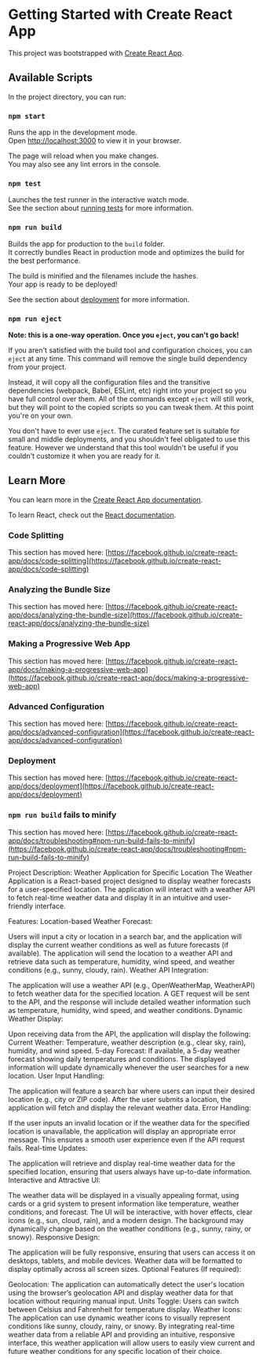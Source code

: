 # Getting Started with Create React App

This project was bootstrapped with [Create React App](https://github.com/facebook/create-react-app).

## Available Scripts

In the project directory, you can run:

### `npm start`

Runs the app in the development mode.\
Open [http://localhost:3000](http://localhost:3000) to view it in your browser.

The page will reload when you make changes.\
You may also see any lint errors in the console.

### `npm test`

Launches the test runner in the interactive watch mode.\
See the section about [running tests](https://facebook.github.io/create-react-app/docs/running-tests) for more information.

### `npm run build`

Builds the app for production to the `build` folder.\
It correctly bundles React in production mode and optimizes the build for the best performance.

The build is minified and the filenames include the hashes.\
Your app is ready to be deployed!

See the section about [deployment](https://facebook.github.io/create-react-app/docs/deployment) for more information.

### `npm run eject`

**Note: this is a one-way operation. Once you `eject`, you can't go back!**

If you aren't satisfied with the build tool and configuration choices, you can `eject` at any time. This command will remove the single build dependency from your project.

Instead, it will copy all the configuration files and the transitive dependencies (webpack, Babel, ESLint, etc) right into your project so you have full control over them. All of the commands except `eject` will still work, but they will point to the copied scripts so you can tweak them. At this point you're on your own.

You don't have to ever use `eject`. The curated feature set is suitable for small and middle deployments, and you shouldn't feel obligated to use this feature. However we understand that this tool wouldn't be useful if you couldn't customize it when you are ready for it.

## Learn More

You can learn more in the [Create React App documentation](https://facebook.github.io/create-react-app/docs/getting-started).

To learn React, check out the [React documentation](https://reactjs.org/).

### Code Splitting

This section has moved here: [https://facebook.github.io/create-react-app/docs/code-splitting](https://facebook.github.io/create-react-app/docs/code-splitting)

### Analyzing the Bundle Size

This section has moved here: [https://facebook.github.io/create-react-app/docs/analyzing-the-bundle-size](https://facebook.github.io/create-react-app/docs/analyzing-the-bundle-size)

### Making a Progressive Web App

This section has moved here: [https://facebook.github.io/create-react-app/docs/making-a-progressive-web-app](https://facebook.github.io/create-react-app/docs/making-a-progressive-web-app)

### Advanced Configuration

This section has moved here: [https://facebook.github.io/create-react-app/docs/advanced-configuration](https://facebook.github.io/create-react-app/docs/advanced-configuration)

### Deployment

This section has moved here: [https://facebook.github.io/create-react-app/docs/deployment](https://facebook.github.io/create-react-app/docs/deployment)

### `npm run build` fails to minify

This section has moved here: [https://facebook.github.io/create-react-app/docs/troubleshooting#npm-run-build-fails-to-minify](https://facebook.github.io/create-react-app/docs/troubleshooting#npm-run-build-fails-to-minify)










Project Description: Weather Application for Specific Location
The Weather Application is a React-based project designed to display weather forecasts for a user-specified location. The application will interact with a weather API to fetch real-time weather data and display it in an intuitive and user-friendly interface.

Features:
Location-based Weather Forecast:

Users will input a city or location in a search bar, and the application will display the current weather conditions as well as future forecasts (if available).
The application will send the location to a weather API and retrieve data such as temperature, humidity, wind speed, and weather conditions (e.g., sunny, cloudy, rain).
Weather API Integration:

The application will use a weather API (e.g., OpenWeatherMap, WeatherAPI) to fetch weather data for the specified location.
A GET request will be sent to the API, and the response will include detailed weather information such as temperature, humidity, wind speed, and weather conditions.
Dynamic Weather Display:

Upon receiving data from the API, the application will display the following:
Current Weather: Temperature, weather description (e.g., clear sky, rain), humidity, and wind speed.
5-day Forecast: If available, a 5-day weather forecast showing daily temperatures and conditions.
The displayed information will update dynamically whenever the user searches for a new location.
User Input Handling:

The application will feature a search bar where users can input their desired location (e.g., city or ZIP code).
After the user submits a location, the application will fetch and display the relevant weather data.
Error Handling:

If the user inputs an invalid location or if the weather data for the specified location is unavailable, the application will display an appropriate error message.
This ensures a smooth user experience even if the API request fails.
Real-time Updates:

The application will retrieve and display real-time weather data for the specified location, ensuring that users always have up-to-date information.
Interactive and Attractive UI:

The weather data will be displayed in a visually appealing format, using cards or a grid system to present information like temperature, weather conditions, and forecast.
The UI will be interactive, with hover effects, clear icons (e.g., sun, cloud, rain), and a modern design.
The background may dynamically change based on the weather conditions (e.g., sunny, rainy, or snowy).
Responsive Design:

The application will be fully responsive, ensuring that users can access it on desktops, tablets, and mobile devices.
Weather data will be formatted to display optimally across all screen sizes.
Optional Features (If required):

Geolocation: The application can automatically detect the user's location using the browser’s geolocation API and display weather data for that location without requiring manual input.
Units Toggle: Users can switch between Celsius and Fahrenheit for temperature display.
Weather Icons: The application can use dynamic weather icons to visually represent conditions like sunny, cloudy, rainy, or snowy.
By integrating real-time weather data from a reliable API and providing an intuitive, responsive interface, this weather application will allow users to easily view current and future weather conditions for any specific location of their choice.







